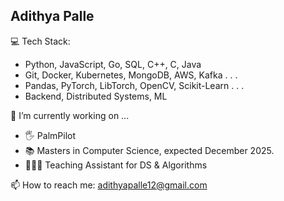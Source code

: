 ## Adithya Palle

💻 Tech Stack:
- Python, JavaScript, Go, SQL, C++, C, Java
- Git, Docker, Kubernetes, MongoDB, AWS, Kafka . . .
- Pandas, PyTorch, LibTorch, OpenCV, Scikit-Learn . . .
- Backend, Distributed Systems, ML

🔭 I’m currently working on ...

- 🖐 PalmPilot 
- 📚 Masters in Computer Science, expected December 2025.
- 👨🏽‍🏫 Teaching Assistant for DS & Algorithms

📫 How to reach me: adithyapalle12@gmail.com

